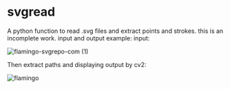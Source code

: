 # svgread
A python function to read .svg files and extract points and strokes.
this is an incomplete work.
input and output example: 
input:

![flamingo-svgrepo-com (1)](https://user-images.githubusercontent.com/98440635/156932045-5093d556-44d7-493d-9f9c-00831d6f75cc.svg)

Then extract paths and displaying output by cv2:

![flamingo](https://user-images.githubusercontent.com/98440635/156931804-4613017f-727d-4ed6-9708-50786a25870a.png)
